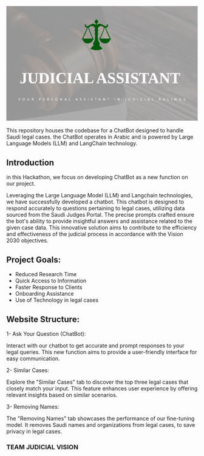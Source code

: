 <p align="center">
  <img src="img.png"
</p>


This repository houses the codebase for a ChatBot designed to handle Saudi legal cases. the ChatBot operates in Arabic and is powered by Large Language Models (LLM) and LangChain technology.

## Introduction 

in this Hackathon, we focus on developing ChatBot as a new function on our project.

Leveraging the Large Language Model (LLM) and Langchain technologies, we have successfully developed a chatbot. This chatbot is designed to respond accurately to questions pertaining to legal cases, utilizing data sourced from the Saudi Judges Portal. The precise prompts crafted ensure the bot's ability to provide insightful answers and assistance related to the given case data. This innovative solution aims to contribute to the efficiency and effectiveness of the judicial process in accordance with the Vision 2030 objectives.

## Project Goals:

- Reduced Research Time
- Quick Access to Information
- Faster Response to Clients
- Onboarding Assistance
- Use of Technology in legal cases

## Website Structure:

1- Ask Your Question (ChatBot): 

Interact with our chatbot to get accurate and prompt responses to your legal queries. This new function aims to provide a user-friendly interface for easy communication.

2- Similar Cases:

Explore the "Similar Cases" tab to discover the top three legal cases that closely match your input. This feature enhances user experience by offering relevant insights based on similar scenarios.

3- Removing Names:

The "Removing Names" tab showcases the performance of our fine-tuning model. It removes Saudi names and organizations from legal cases, to save privacy in legal cases. 

### TEAM JUDICIAL VISION


